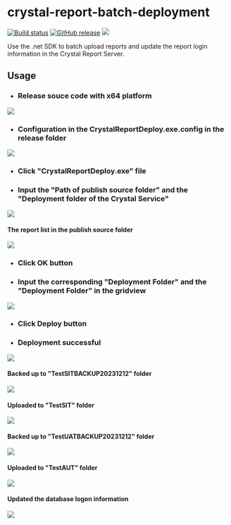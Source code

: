 # crystal-report-batch-deployment
[![Build status](https://ci.appveyor.com/api/projects/status/2exf5ulw51klq8wt?svg=true)](https://ci.appveyor.com/project/Blueq-world/crystal-report-batch-deployment)
[![GitHub release](https://img.shields.io/github/release/Blueq-world/crystal-report-batch-deployment.svg)](https://github.com/Blueq-world/crystal-report-batch-deployment/releases)
![](https://komarev.com/ghpvc/?username=Blueq-world)

Use the .net SDK to batch upload reports and update the report login information in the Crystal Report Server.

## Usage 
* ### Release souce code with x64 platform
![](Guideline%20Image/Capture11.PNG)

* ### Configuration in the CrystalReportDeploy.exe.config in the release folder
![](Guideline%20Image/Capture10.PNG)

* ### Click "CrystalReportDeploy.exe" file

* ### Input the "Path of publish source folder" and the "Deployment folder of the Crystal Service"
![](Guideline%20Image/Capture.PNG)

#### The report list in the publish source folder
![](Guideline%20Image/Capture4.PNG)

* ### Click OK button

* ### Input the corresponding "Deployment Folder" and the "Deployment Folder" in the gridview
![](Guideline%20Image/Capture1.PNG)

* ### Click Deploy button

* ### Deployment successful
![](Guideline%20Image/Capture2.PNG)

#### Backed up to "TestSITBACKUP20231212" folder
![](Guideline%20Image/Capture6.PNG)

#### Uploaded to "TestSIT" folder
![](Guideline%20Image/Capture5.PNG)

#### Backed up to "TestUATBACKUP20231212" folder
![](Guideline%20Image/Capture8.PNG)

#### Uploaded to "TestAUT" folder
![](Guideline%20Image/Capture9.PNG)

#### Updated the database logon information
![](Guideline%20Image/Capture7.PNG)
